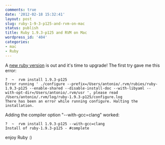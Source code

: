 ```yaml
---
comments: true
date: '2012-02-18 15:32:41'
layout: post
slug: ruby-1-9-3-p125-and-rvm-on-mac
status: publish
title: Ruby 1.9.3-p125 and RVM on Mac
wordpress_id: '404'
categories:
- mac
- Ruby
---
```


A [new ruby version](http://www.ruby-lang.org/en/news/2012/02/16/ruby-1-9-3-p125-is-released/) is out and it's time to upgrade! The first try gave me this error:

```
?  ~  rvm install 1.9.3-p125
Error running ' ./configure --prefix=/Users/antonio/.rvm/rubies/ruby-1.9.3-p125 --enable-shared --disable-install-doc --with-libyaml --with-opt-dir=/Users/antonio/.rvm/usr ', please read /Users/antonio/.rvm/log/ruby-1.9.3-p125/configure.log
There has been an error while running configure. Halting the installation.
```

Adding the compiler option "--with-gcc=clang" worked:

```
?  ~  rvm install 1.9.3-p125 --with-gcc=clang
Install of ruby-1.9.3-p125 - #complete
```

enjoy Ruby :)
